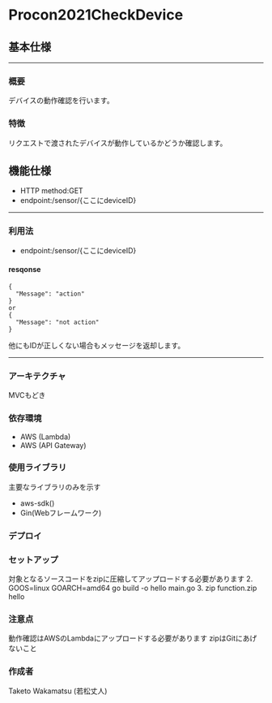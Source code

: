 # Procon2021CheckDevice

## 基本仕様
---
### 概要
デバイスの動作確認を行います。

### 特徴
リクエストで渡されたデバイスが動作しているかどうか確認します。

## 機能仕様
- HTTP method:GET
- endpoint:/sensor/{ここにdeviceID}

---
### 利用法

- endpoint:/sensor/{ここにdeviceID}

####  resqonse
```cassandraql
{
  "Message": "action"
}
or
{
  "Message": "not action"
}
```
他にもIDが正しくない場合もメッセージを返却します。

---
### アーキテクチャ
MVCもどき

### 依存環境
- AWS (Lambda)
- AWS (API Gateway)

### 使用ライブラリ
主要なライブラリのみを示す
- aws-sdk()
- Gin(Webフレームワーク)

### デプロイ


### セットアップ
対象となるソースコードをzipに圧縮してアップロードする必要があります
2. GOOS=linux GOARCH=amd64 go build -o hello main.go
3. zip function.zip hello

### 注意点
動作確認はAWSのLambdaにアップロードする必要があります
zipはGitにあげないこと

### 作成者
Taketo Wakamatsu (若松丈人)

